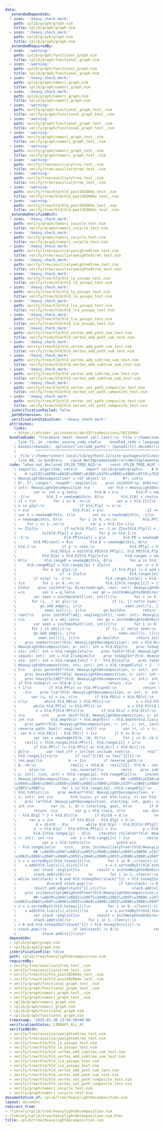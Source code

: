 ```yaml
---
data:
  _extendedDependsOn:
  - icon: ':heavy_check_mark:'
    path: cplib/graph/graph.nim
    title: cplib/graph/graph.nim
  - icon: ':heavy_check_mark:'
    path: cplib/graph/graph.nim
    title: cplib/graph/graph.nim
  _extendedRequiredBy:
  - icon: ':warning:'
    path: cplib/graph/functional_graph.nim
    title: cplib/graph/functional_graph.nim
  - icon: ':warning:'
    path: cplib/graph/functional_graph.nim
    title: cplib/graph/functional_graph.nim
  - icon: ':heavy_check_mark:'
    path: cplib/graph/namori_graph.nim
    title: cplib/graph/namori_graph.nim
  - icon: ':heavy_check_mark:'
    path: cplib/graph/namori_graph.nim
    title: cplib/graph/namori_graph.nim
  - icon: ':warning:'
    path: verify/graph/functional_graph_test_.nim
    title: verify/graph/functional_graph_test_.nim
  - icon: ':warning:'
    path: verify/graph/functional_graph_test_.nim
    title: verify/graph/functional_graph_test_.nim
  - icon: ':warning:'
    path: verify/graph/namori_graph_test_.nim
    title: verify/graph/namori_graph_test_.nim
  - icon: ':warning:'
    path: verify/graph/namori_graph_test_.nim
    title: verify/graph/namori_graph_test_.nim
  - icon: ':warning:'
    path: verify/tree/auxiliarytree_test_.nim
    title: verify/tree/auxiliarytree_test_.nim
  - icon: ':warning:'
    path: verify/tree/auxiliarytree_test_.nim
    title: verify/tree/auxiliarytree_test_.nim
  - icon: ':warning:'
    path: verify/tree/hld/hld_past202004o_test_.nim
    title: verify/tree/hld/hld_past202004o_test_.nim
  - icon: ':warning:'
    path: verify/tree/hld/hld_past202004o_test_.nim
    title: verify/tree/hld/hld_past202004o_test_.nim
  _extendedVerifiedWith:
  - icon: ':heavy_check_mark:'
    path: verify/graph/namori_incycle_test.nim
    title: verify/graph/namori_incycle_test.nim
  - icon: ':heavy_check_mark:'
    path: verify/graph/namori_incycle_test.nim
    title: verify/graph/namori_incycle_test.nim
  - icon: ':heavy_check_mark:'
    path: verify/tree/auxiliaryweightedtree_test.nim
    title: verify/tree/auxiliaryweightedtree_test.nim
  - icon: ':heavy_check_mark:'
    path: verify/tree/auxiliaryweightedtree_test.nim
    title: verify/tree/auxiliaryweightedtree_test.nim
  - icon: ':heavy_check_mark:'
    path: verify/tree/hld/hld_la_yosupo_test.nim
    title: verify/tree/hld/hld_la_yosupo_test.nim
  - icon: ':heavy_check_mark:'
    path: verify/tree/hld/hld_la_yosupo_test.nim
    title: verify/tree/hld/hld_la_yosupo_test.nim
  - icon: ':heavy_check_mark:'
    path: verify/tree/hld/hld_lca_yosupo_test.nim
    title: verify/tree/hld/hld_lca_yosupo_test.nim
  - icon: ':heavy_check_mark:'
    path: verify/tree/hld/hld_lca_yosupo_test.nim
    title: verify/tree/hld/hld_lca_yosupo_test.nim
  - icon: ':heavy_check_mark:'
    path: verify/tree/hld/hld_vertex_add_path_sum_test.nim
    title: verify/tree/hld/hld_vertex_add_path_sum_test.nim
  - icon: ':heavy_check_mark:'
    path: verify/tree/hld/hld_vertex_add_path_sum_test.nim
    title: verify/tree/hld/hld_vertex_add_path_sum_test.nim
  - icon: ':heavy_check_mark:'
    path: verify/tree/hld/hld_vertex_add_subtree_sum_test.nim
    title: verify/tree/hld/hld_vertex_add_subtree_sum_test.nim
  - icon: ':heavy_check_mark:'
    path: verify/tree/hld/hld_vertex_add_subtree_sum_test.nim
    title: verify/tree/hld/hld_vertex_add_subtree_sum_test.nim
  - icon: ':heavy_check_mark:'
    path: verify/tree/hld/hld_vertex_set_path_composite_test.nim
    title: verify/tree/hld/hld_vertex_set_path_composite_test.nim
  - icon: ':heavy_check_mark:'
    path: verify/tree/hld/hld_vertex_set_path_composite_test.nim
    title: verify/tree/hld/hld_vertex_set_path_composite_test.nim
  _isVerificationFailed: false
  _pathExtension: nim
  _verificationStatusIcon: ':heavy_check_mark:'
  attributes:
    links:
    - https://atcoder.jp/contests/abc337/submissions/50216964
  bundledCode: "Traceback (most recent call last):\n  File \"/home/runner/.local/lib/python3.12/site-packages/onlinejudge_verify/documentation/build.py\"\
    , line 71, in _render_source_code_stat\n    bundled_code = language.bundle(stat.path,\
    \ basedir=basedir, options={'include_paths': [basedir]}).decode()\n          \
    \         ^^^^^^^^^^^^^^^^^^^^^^^^^^^^^^^^^^^^^^^^^^^^^^^^^^^^^^^^^^^^^^^^^^^^^^^^^^^^^^^^^\n\
    \  File \"/home/runner/.local/lib/python3.12/site-packages/onlinejudge_verify/languages/nim.py\"\
    , line 86, in bundle\n    raise NotImplementedError\nNotImplementedError\n"
  code: "when not declared CPLIB_TREE_HLD:\n    const CPLIB_TREE_HLD* = 1\n    import\
    \ sequtils, algorithm, sets\n    import cplib/graph/graph\n    # https://atcoder.jp/contests/abc337/submissions/50216964\n\
    \    # \u2191\u4E0A\u8A18\u306E\u63D0\u51FA\u3088\u308A\u5F15\u7528\n    type\
    \ HeavyLightDecomposition* = ref object \n        N*: int\n        P*, PP*, PD*,\
    \ D*, I*, rangeL*, rangeR*: seq[int]\n    proc initHld*(g: UnDirectedGraph, root:\
    \ int): HeavyLightDecomposition =\n        var hld = HeavyLightDecomposition()\n\
    \        var n: int = g.len\n        hld.N = n\n        hld.P = newSeqWith(n,\
    \ -1)\n        hld.I = newSeqWith(n, 0)\n        hld.I[0] = root\n        var\
    \ iI = 1\n        for i in 0..<n:\n            var p = hld.I[i]\n            for\
    \ e in g[p]:\n                if hld.P[p] != e:\n                    hld.I[iI]\
    \ = e\n                    hld.P[e] = p\n                    iI += 1\n       \
    \ var Z = newSeqWith(n, 1)\n        var nx = newSeqWith(n, -1)\n        hld.PP\
    \ = newSeqWith(n, 0)\n        for i in 0..<n:\n            hld.PP[i] = i\n   \
    \     for i in 1..<n:\n            var p = hld.I[n-i]\n            Z[hld.P[p]]\
    \ += Z[p]\n            if nx[hld.P[p]] == -1 or Z[nx[hld.P[p]]] < Z[p]:\n    \
    \            nx[hld.P[p]] = p\n        for p in hld.I:\n            if nx[p] !=\
    \ -1:\n                hld.PP[nx[p]] = p\n        hld.PD = newSeqWith(n, n)\n\
    \        hld.PD[root] = 0\n        hld.D = newSeqWith(n, 0)\n        for p in\
    \ hld.I:\n            if p != root:\n                hld.PP[p] = hld.PP[hld.PP[p]]\n\
    \                hld.PD[p] = min(hld.PD[hld.PP[p]], hld.PD[hld.P[p]]+1)\n    \
    \            hld.D[p] = hld.D[hld.P[p]]+1\n        hld.rangeL = newSeqWith(n,\
    \ 0)\n        hld.rangeR = newSeqWith(n, 0)\n        for p in hld.I:\n       \
    \     hld.rangeR[p] = hld.rangeL[p] + Z[p]\n            var ir = hld.rangeR[p]\n\
    \            for e in g[p]:\n                if hld.P[p] != e and e != nx[p]:\n\
    \                    ir -= Z[e]\n                    hld.rangeL[e] = ir\n    \
    \        if nx[p] != -1:\n                hld.rangeL[nx[p]] = hld.rangeL[p] +\
    \ 1\n        for i in 0..<n:\n            hld.I[hld.rangeL[i]] = i\n        return\
    \ hld\n    proc initHld*(g: DirectedGraph, root: int): HeavyLightDecomposition\
    \ =\n        var n = g.len\n        var gn = initUnWeightedUnDirectedStaticGraph(n)\n\
    \        var seen = initHashSet[(int, int)]()\n        for i in 0..<n:\n     \
    \       for (j, _) in g[i]:\n                if (i, j) notin seen:\n         \
    \           gn.add_edge(i, j)\n                    seen.incl((i, j))\n       \
    \             seen.incl((j, i))\n        gn.build\n        return initHld(gn,\
    \ root)\n    proc initHld*(adj: seq[seq[int]], root: int): HeavyLightDecomposition\
    \ =\n        var n = adj.len\n        var gn = initUnWeightedUnDirectedStaticGraph(n)\n\
    \        var seen = initHashSet[(int, int)]()\n        for i in 0..<n:\n     \
    \       for j in adj[i]:\n                if (i, j) notin seen:\n            \
    \        gn.add_edge(i, j)\n                    seen.incl((i, j))\n          \
    \          seen.incl((j, i))\n        gn.build\n        return initHld(gn, root)\n\
    \    proc numVertices*(hld: HeavyLightDecomposition): int = hld.N\n    proc depth*(hld:\
    \ HeavyLightDecomposition, p: int): int = hld.D[p]\n    proc toSeq*(hld: HeavyLightDecomposition,\
    \ vtx: int): int = hld.rangeL[vtx]\n    proc toVtx*(hld: HeavyLightDecomposition,\
    \ seqidx: int): int = hld.I[seqidx]\n    proc toSeq2In*(hld: HeavyLightDecomposition,\
    \ vtx: int): int = hld.rangeL[vtx] * 2 - hld.D[vtx]\n    proc toSeq2Out*(hld:\
    \ HeavyLightDecomposition, vtx: int): int = hld.rangeR[vtx] * 2 - hld.D[vtx] -\
    \ 1\n    proc parentOf*(hld: HeavyLightDecomposition, v: int): int = hld.P[v]\n\
    \    proc heavyRootOf*(hld: HeavyLightDecomposition, v: int): int = hld.PP[v]\n\
    \    proc heavyChildOf*(hld: HeavyLightDecomposition, v: int): int =\n       \
    \ if hld.toSeq(v) == hld.N-1:\n            return -1\n        var cand = hld.toVtx(hld.toSeq(v)\
    \ + 1)\n        if hld.PP[v] == hld.PP[cand]:\n            return cand\n     \
    \   -1\n    proc lca*(hld: HeavyLightDecomposition, u: int, v: int): int =\n \
    \       var (u, v) = (u, v)\n        if hld.PD[u] < hld.PD[v]:\n            swap(u,\
    \ v)\n        while hld.PD[u] > hld.PD[v]:\n            u = hld.P[hld.PP[u]]\n\
    \        while hld.PP[u] != hld.PP[v]:\n            u = hld.P[hld.PP[u]]\n   \
    \         v = hld.P[hld.PP[v]]\n        if hld.D[u] > hld.D[v]:\n            return\
    \ v\n        u\n    proc dist*(hld: HeavyLightDecomposition, u: int, v: int):\
    \ int =\n        hld.depth(u) + hld.depth(v) - hld.depth(hld.lca(u, v)) * 2\n\
    \    proc path*(hld: HeavyLightDecomposition, r: int, c: int, include_root: bool,\
    \ reverse_path: bool): seq[(int, int)] =\n        var (r, c) = (r, c)\n      \
    \  var k = hld.PD[c] - hld.PD[r] + 1\n        if k <= 0:\n            return @[]\n\
    \        var res = newSeqWith(k, (0, 0))\n        for i in 0..<k-1:\n        \
    \    res[i] = (hld.rangeL[hld.PP[c]], hld.rangeL[c] + 1)\n            c = hld.P[hld.PP[c]]\n\
    \        if hld.PP[r] != hld.PP[c] or hld.D[r] > hld.D[c]:\n            return\
    \ @[]\n        var root_off = int(not include_root)\n        res[^1] = (hld.rangeL[r]+root_off,\
    \ hld.rangeL[c]+1)\n        if res[^1][0] == res[^1][1]:\n            discard\
    \ res.pop()\n            k -= 1\n        if reverse_path:\n            for i in\
    \ 0..<k:\n                res[i] = (hld.N - res[i][1], hld.N - res[i][0])\n  \
    \      else:\n            res.reverse()\n        res\n    proc subtree*(hld: HeavyLightDecomposition,\
    \ p: int): (int, int) = (hld.rangeL[p], hld.rangeR[p])\n    iterator subtreeV*(hld:\
    \ HeavyLightDecomposition, p: int):int=\n        ## \u90E8\u5206\u6728\u306B\u3064\
    \u3044\u3066\u3001\u305D\u306E\u9802\u70B9\u756A\u53F7\u306E\u30A4\u30C6\u30EC\
    \u30FC\u30BF\n        for i in hld.rangeL[p]..<hld.rangeR[p]:\n            yield\
    \ hld.toVtx(i)\n    proc median*(hld: HeavyLightDecomposition, x: int, y: int,\
    \ z: int): int =\n        hld.lca(x, y) xor hld.lca(y, z) xor hld.lca(x, z)\n\
    \    proc la*(hld: HeavyLightDecomposition, starting: int, goal: int, d: int):\
    \ int =\n        var (u, v, d) = (starting, goal, d)\n        if d < 0:\n    \
    \        return -1\n        var g = hld.lca(u, v)\n        var dist0 = hld.D[u]\
    \ - hld.D[g] * 2 + hld.D[v]\n        if dist0 < d:\n            return -1\n  \
    \      var p = u\n        if hld.D[u] - hld.D[g] < d:\n            p = v\n   \
    \         d = dist0 - d\n        while hld.D[p] - hld.D[hld.PP[p]] < d:\n    \
    \        d -= hld.D[p] - hld.D[hld.PP[p]] + 1\n            p = hld.P[hld.PP[p]]\n\
    \        hld.I[hld.rangeL[p] - d]\n    iterator children*(hld: HeavyLightDecomposition,\
    \ v: int): int =\n        var s = hld.rangeL[v] + 1\n        while s < hld.rangeR[v]:\n\
    \            var w = hld.toVtx(s)\n            yield w\n            s += hld.rangeR[w]\
    \ - hld.rangeL[w]\n    \n\n    proc initAuxiliaryTree*(hld:HeavyLightDecomposition,v:seq[int]):UnWeightedUnDirectedTableGraph[int]=\n\
    \        ## \u6839\u304C\u6B32\u3057\u304B\u3063\u305F\u3089G.v[0]\u3092\u4F7F\
    \u3063\u3066\u304F\u3060\u3055\u3044\u3000\u3051\u3080\u306B\u304F\n        var\
    \ v = v.sortedByit(hld.toseq(it))\n        for i in 0..<(len(v)-1):\n        \
    \    v.add(hld.lca(v[i],v[i+1]))\n        v = v.sortedByIt(hld.toseq(it)).deduplicate(true)\n\
    \        var stack :seq[int]\n        result = initUnWeightedUnDirectedTableGraph[int](v)\n\
    \        stack.add(v[0])\n        \n        for i in 1..<len(v):\n           \
    \ while len(stack) > 0 and hld.toSeq2Out(stack[^1]) < hld.toseq2In(v[i]):\n  \
    \              discard stack.pop()\n            if len(stack) != 0:\n        \
    \        result.add_edge(stack[^1],v[i])\n            stack.add(v[i])\n    \n\
    \    proc initAuxiliaryWeightedTree*(hld:HeavyLightDecomposition,v:seq[int]):WeightedUnDirectedTableGraph[int,int]=\n\
    \        ## \u6839\u304C\u6B32\u3057\u304B\u3063\u305F\u3089G.v[0]\u3092\u4F7F\
    \u3063\u3066\u304F\u3060\u3055\u3044\u3000\u3051\u3080\u306B\u304F\n        var\
    \ v = v.sortedByit(hld.toseq(it))\n        for i in 0..<(len(v)-1):\n        \
    \    v.add(hld.lca(v[i],v[i+1]))\n        v = v.sortedByIt(hld.toseq(it)).deduplicate(true)\n\
    \        var stack :seq[int]\n        result = initWeightedUnDirectedTableGraph(v,int)\n\
    \        stack.add(v[0])\n        for i in 1..<len(v):\n            while len(stack)\
    \ > 0 and hld.toSeq2Out(stack[^1]) < hld.toseq2In(v[i]):\n                discard\
    \ stack.pop()\n            if len(stack) != 0:\n                result.add_edge(stack[^1],v[i],hld.depth(v[i])-hld.depth(stack[^1]))\n\
    \            stack.add(v[i])\n\n"
  dependsOn:
  - cplib/graph/graph.nim
  - cplib/graph/graph.nim
  isVerificationFile: false
  path: cplib/tree/heavylightdecomposition.nim
  requiredBy:
  - verify/tree/auxiliarytree_test_.nim
  - verify/tree/auxiliarytree_test_.nim
  - verify/tree/hld/hld_past202004o_test_.nim
  - verify/tree/hld/hld_past202004o_test_.nim
  - verify/graph/functional_graph_test_.nim
  - verify/graph/functional_graph_test_.nim
  - verify/graph/namori_graph_test_.nim
  - verify/graph/namori_graph_test_.nim
  - cplib/graph/namori_graph.nim
  - cplib/graph/namori_graph.nim
  - cplib/graph/functional_graph.nim
  - cplib/graph/functional_graph.nim
  timestamp: '2025-01-30 13:56:50+09:00'
  verificationStatus: LIBRARY_ALL_AC
  verifiedWith:
  - verify/tree/auxiliaryweightedtree_test.nim
  - verify/tree/auxiliaryweightedtree_test.nim
  - verify/tree/hld/hld_la_yosupo_test.nim
  - verify/tree/hld/hld_la_yosupo_test.nim
  - verify/tree/hld/hld_vertex_add_subtree_sum_test.nim
  - verify/tree/hld/hld_vertex_add_subtree_sum_test.nim
  - verify/tree/hld/hld_lca_yosupo_test.nim
  - verify/tree/hld/hld_lca_yosupo_test.nim
  - verify/tree/hld/hld_vertex_add_path_sum_test.nim
  - verify/tree/hld/hld_vertex_add_path_sum_test.nim
  - verify/tree/hld/hld_vertex_set_path_composite_test.nim
  - verify/tree/hld/hld_vertex_set_path_composite_test.nim
  - verify/graph/namori_incycle_test.nim
  - verify/graph/namori_incycle_test.nim
documentation_of: cplib/tree/heavylightdecomposition.nim
layout: document
redirect_from:
- /library/cplib/tree/heavylightdecomposition.nim
- /library/cplib/tree/heavylightdecomposition.nim.html
title: cplib/tree/heavylightdecomposition.nim
---
```


